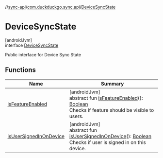 //[sync-api](../../../index.md)/[com.duckduckgo.sync.api](../index.md)/[DeviceSyncState](index.md)

# DeviceSyncState

[androidJvm]\
interface [DeviceSyncState](index.md)

Public interface for Device Sync State

## Functions

| Name | Summary |
|---|---|
| [isFeatureEnabled](is-feature-enabled.md) | [androidJvm]<br>abstract fun [isFeatureEnabled](is-feature-enabled.md)(): [Boolean](https://kotlinlang.org/api/latest/jvm/stdlib/kotlin/-boolean/index.html)<br>Checks if feature should be visible to users. |
| [isUserSignedInOnDevice](is-user-signed-in-on-device.md) | [androidJvm]<br>abstract fun [isUserSignedInOnDevice](is-user-signed-in-on-device.md)(): [Boolean](https://kotlinlang.org/api/latest/jvm/stdlib/kotlin/-boolean/index.html)<br>Checks if user is signed in on this device. |
